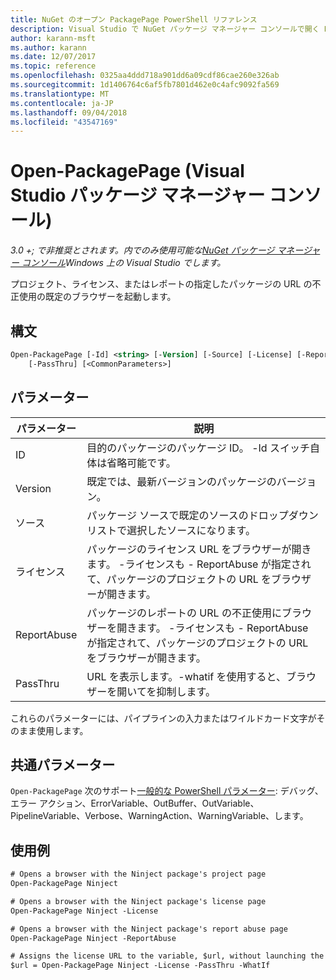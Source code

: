 ```yaml
---
title: NuGet のオープン PackagePage PowerShell リファレンス
description: Visual Studio で NuGet パッケージ マネージャー コンソールで開く PackagePage PowerShell コマンドのリファレンスです。
author: karann-msft
ms.author: karann
ms.date: 12/07/2017
ms.topic: reference
ms.openlocfilehash: 0325aa4ddd718a901dd6a09cdf86cae260e326ab
ms.sourcegitcommit: 1d1406764c6af5fb7801d462e0c4afc9092fa569
ms.translationtype: MT
ms.contentlocale: ja-JP
ms.lasthandoff: 09/04/2018
ms.locfileid: "43547169"
---
```

# <a name="open-packagepage-package-manager-console-in-visual-studio"></a>Open-PackagePage (Visual Studio パッケージ マネージャー コンソール)

*3.0 +; で非推奨とされます。内でのみ使用可能な[NuGet パッケージ マネージャー コンソール](package-manager-console.md)Windows 上の Visual Studio でします。*

プロジェクト、ライセンス、またはレポートの指定したパッケージの URL の不正使用の既定のブラウザーを起動します。

## <a name="syntax"></a>構文

```ps
Open-PackagePage [-Id] <string> [-Version] [-Source] [-License] [-ReportAbuse]
    [-PassThru] [<CommonParameters>]
```

## <a name="parameters"></a>パラメーター

| パラメーター | 説明 |
| --- | --- |
| ID | 目的のパッケージのパッケージ ID。 -Id スイッチ自体は省略可能です。 |
| Version | 既定では、最新バージョンのパッケージのバージョン。 |
| ソース | パッケージ ソースで既定のソースのドロップダウン リストで選択したソースになります。 |
| ライセンス | パッケージのライセンス URL をブラウザーが開きます。 -ライセンスも - ReportAbuse が指定されて、パッケージのプロジェクトの URL をブラウザーが開きます。 |
| ReportAbuse | パッケージのレポートの URL の不正使用にブラウザーを開きます。 -ライセンスも - ReportAbuse が指定されて、パッケージのプロジェクトの URL をブラウザーが開きます。 |
| PassThru | URL を表示します。-whatif を使用すると、ブラウザーを開いてを抑制します。 |

これらのパラメーターには、パイプラインの入力またはワイルドカード文字がそのまま使用します。

## <a name="common-parameters"></a>共通パラメーター

`Open-PackagePage` 次のサポート[一般的な PowerShell パラメーター](http://go.microsoft.com/fwlink/?LinkID=113216): デバッグ、エラー アクション、ErrorVariable、OutBuffer、OutVariable、PipelineVariable、Verbose、WarningAction、WarningVariable、します。

## <a name="examples"></a>使用例

```ps
# Opens a browser with the Ninject package's project page
Open-PackagePage Ninject

# Opens a browser with the Ninject package's license page
Open-PackagePage Ninject -License

# Opens a browser with the Ninject package's report abuse page  
Open-PackagePage Ninject -ReportAbuse

# Assigns the license URL to the variable, $url, without launching the browser
$url = Open-PackagePage Ninject -License -PassThru -WhatIf
```